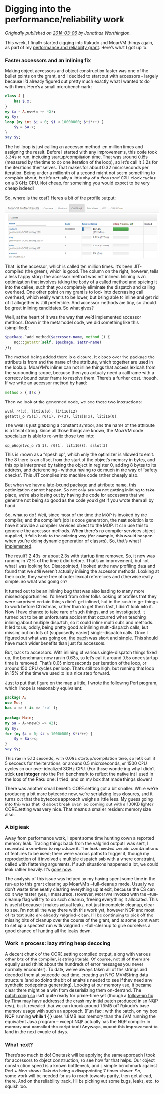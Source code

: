 # Digging into the performance/reliability work
    
*Originally published on [2016-03-06](https://6guts.wordpress.com/2016/03/06/digging-into-the-performancereliability-work/) by Jonathan Worthington.*

This week, I finally started digging into Rakudo and MoarVM things again, as part of my [performance and reliability grant](http://news.perlfoundation.org/2016/02/grant-proposal-perl-6-performa.html). Here’s what I got up to.

### Faster accessors and an inlining fix

Making object accessors and object construction faster was one of the bullet points on the grant, and I decided to start out with accessors – largely because I’d already figured out pretty much exactly what I wanted to do with them. Here’s a small microbenchmark:

```` raku
class A {
    has $.x;
}
my $a = A.new(x => 42);
my $y;
loop (my int $i = 0; $i < 10000000; $*i*++) {
    $y = $a.x;
}
say $y;
````

The hot loop is just calling an accessor method ten million times and assigning the result. Before I started with any improvements, this code took 3.34s to run, including startup/compilation time. That was around 0.15s (measured by the time to do one iteration of the loop), so let’s call it 3.2s for the iterations themselves. That makes for about 0.32 microseconds per iteration. Being under a millionth of a second might not seem something to complain about, but it’s actually a little shy of a *thousand* CPU clock cycles on a 3 GHz CPU. Not cheap, for something you would expect to be very cheap indeed!

So, where is the cost? Here’s a bit of the profile output:

![profile before](prof-before.png)

That **<anon>** is the accessor, which is called ten million times. It’s been JIT-compiled (the green), which is good. The column on the right, however, tells a less happy story: the accessor method was not inlined. Inlining is an optimization that involves taking the body of a called method and splicing it into the callee, such that you completely eliminate the dispatch and calling overhead. One other point on my grant is to look into decreasing call overhead, which really wants to be lower, but being able to inline and get rid of it altogether is still preferable. And accessor methods are tiny, so should be great inlining candidates. So what gives?

Well, at the heart of it was the way that we’d implemented accessor methods. Down in the metamodel code, we did something like this (simplified):

```` raku
$package.^add_method($accessor-name, method () {
    nqp::getattr(self, $package, $attr-name)
});
````

The method being added there is a closure. It closes over the package the attribute is from and the name of the attribute, which together are used in the lookup. MoarVM’s inliner can not inline things that access lexicals from the surrounding scope, because then you actually need a callframe with a correctly bound outer frame to resolve them. There’s a further cost, though. If we write an accessor method by hand:

```` raku
method x { $!x }
````

Then we look at the generated code, we see these two instructions:

````
wval r4(3), liti16(0), liti16(12)
getattr_o r5(1), r0(1), r4(3), lits($!x), liti16(0)
````

The wval is just grabbing a constant symbol, and the name of the attribute is a literal string. Since all those things are known, the MoarVM code specializer is able to re-write those two into:

````
sp_p6ogetvc_o r5(1), r0(1), liti16(8), sslot(3)
````

This is known as a “spesh op”, which only the optimizer is allowed to emit. The 8 there is an offset from the start of the object’s memory in bytes, and this op is interpreted by taking the object in register 0, adding 8 bytes to its address, and deferencing – without having to do much in the way of “safety checks”. This JIT compiles into machine code rather cheaply also.

But when we have a late-bound package and attribute name, this optimization cannot happen. So not only are we not getting inlining to take place, we’re also losing out by having the code for accessors that we generate not being so good as the code you’d get if you wrote them all by hand.

So, what to do? Well, since most of the time the MOP is invoked by the compiler, and the compiler’s job is code generation, the neat solution is to have it provide a compiler services object to the MOP. It can use this to generate the accessor methods. When there’s no compiler services object supplied, it falls back to the existing way (for example, this would happen when you’re doing dynamic generation of classes). So, that’s what I [implemented](https://github.com/rakudo/rakudo/commit/fdd37a9e0bef16eb3e4bb24ddd59247e379b5038).

The result? 2.43s, or about 2.3s with startup time removed. So, it now was running in 72% of the time it did before. That’s an improvement, but not what I was looking for. Disappointed, I looked at the new profiling data and found that we *still* weren’t actually inlining the accessor methods. Looking at their code, they were free of outer lexical references and otherwise really simple. So what was going on?

It turned out to be an inlining bug that was also leading to many more missed opportunities. I’d heard from other folks looking at profiles that they were surprised certain things didn’t get inlined, but in the push to get things to work before Christmas, rather than to get them fast, I didn’t look into it. Now I have chance to take care of such things, and so investigated. It turned out to be an unfortunate accident that occurred when teaching inlining about multiple dispatch, so it could inline multi subs and methods. It led to us, oddly, being pretty good at inlining multi-dispatch calls, but missing out on lots of (supposedly easier) single-dispatch calls. Once I figured out what was going on, [the patch](https://github.com/MoarVM/MoarVM/commit/2e6a1dd4e7940fb86e8c3034027764626339b1d3) was short and simple. This should have much wider benefits than just for accessors.

But, back to accessors. With inlining of various single-dispatch things fixed up, the benchmark now ran in 0.63s, so let’s call it around 0.5s once startup time is removed. That’s 0.05 microseconds per iteration of the loop, or around 150 CPU cycles per loop. That’s still too high, but running that loop in 15% of the time we used to is a nice step forward.

Just to put that figure on the map a little, I wrote the following Perl program, which I hope is reasonably equivalent:

```` raku
package A;
use Moo;
has x => ( is => 'ro' ); 

package Main;
my $a = A->new(x => 42);
my $y;
for (my $i = 0; $i < 10000000; $*i*++) {
    $y = $a->x; 
}
say $y;
````

This ran in 5.12 seconds, with 0.08s startup/compilation time, so let’s call it 5 seconds for the iterations, or around 0.5 microseconds, or 1500 CPU cycles on our over-idealized 3GHz CPU. (For those wondering why I didn’t stick **use integer** into the Perl benchmark to reflect the native int I used in the loop of the Raku one: I tried, and on my box that made things slower.)

There was another small benefit: CORE.setting got a bit smaller. While we’re producing a bit more bytecode now, we’re serializing less closures, and it turns out that the bytecode approach weighs a little less. My guess going into this was that I’d about break even, so coming out with a 130KB lighter CORE.setting was very nice. That means a smaller resident memory size also.

### A big leak

Away from performance work, I spent some time hunting down a reported memory leak. Tracing things back from the valgrind output I was sent, I recreated a one-liner to reproduce it. The leak needed certain combinations of features to be used; there were various paths to trigger it, though my reproduction of it involved a multiple dispatch sub with a where constraint, called with flattening arguments. If such situations happened a lot, we could leak rather heavily. It’s [gone now](https://github.com/MoarVM/MoarVM/commit/a8beba24b9fdbb827246254e882d2b5abf50c44f).

The analysis of this issue was helped by my having spent some time in the run-up to this grant clearing up MoarVM’s –full-cleanup mode. Usually we don’t waste time neatly clearing everything up at exit, because the OS can do it way faster (yes, I measured). However, MoarVM invoked with the –full-cleanup flag will try to do such cleanup, freeing everything it allocated. This is useful because it makes actual leaks, not just incomplete cleanup, clear to see. I’m not all the way there with this work yet, however NQP and most of its test suite are already valgrind-clean. I’ll be continuing to pick off the missing bits of cleanup over the course of the grant, and at some point want to set up a spectest run with valgrind + –full-cleanup to give ourselves a good chance of hunting all the leaks down.

### Work in process: lazy string heap decoding

A decent chunk of the CORE.setting compiled output, along with various other bits of the compiler, is string literals. Of course, not all of them are equally used (think about the hundreds of error messages you never normally encounter). To date, we’ve always taken all of the strings and decoded them at bytecode load time, creating an NFG MVMString data structure (and so doing the bit of analysis needed to see if they need any synthetic codepoints generating). Looking at our memory use, it became clear there might be a win from deserializing them on-demand. The [patch doing so](https://github.com/MoarVM/MoarVM/commit/eff150add1bbb8a2acf0bb2094cb12f8b36cad44) isn’t quite ready for prime-time yet (though a [follow-up fix by Timo](https://github.com/MoarVM/MoarVM/commit/a501a41e37e403f2cec6229b75e5e18c48c75496) may have addressed the crash my initial patch produced in an NQP test), but it revealed that we can knock around 1.3MB off Rakudo’s base memory usage with such an approach. (Fun fact: with the patch, on my box NQP running **while 1 { }** uses 1.8MB less memory than the JVM running the equivalent Java program – except NQP actually has the NQP compiler in memory and compiled the script too!) Anyways, expect this improvement to land in the next couple of days.

### What next?

There’s so much to do! One task will be applying the same approach I took for accessors to object construction, so see how far that helps. Our object construction speed is a known bottleneck, and a simple benchmark against Perl + Moo shows Rakudo being a disappointing 7 times slower. So, some work will be needed for us to reach towards parity, then get ahead, there. And on the reliability track, I’ll be picking out some bugs, leaks, etc. to squish too.
